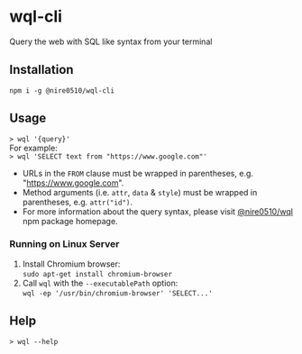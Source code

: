 wql-cli
=======
Query the web with SQL like syntax from your terminal

## Installation

`npm i -g @nire0510/wql-cli`

## Usage

`> wql '{query}'`  
For example:  
`> wql 'SELECT text from "https://www.google.com"'`  
* URLs in the `FROM` clause must be wrapped in parentheses, e.g. "https://www.google.com".
* Method arguments (i.e. `attr`, `data` & `style`) must be wrapped in parentheses, e.g. `attr("id")`.
* For more information about the query syntax, please visit [@nire0510/wql](https://www.npmjs.com/package/@nire0510/wql#syntax) npm package homepage.

### Running on Linux Server
1. Install Chromium browser:  
   `sudo apt-get install chromium-browser`
1. Call `wql` with the `--executablePath` option:  
   `wql -ep '/usr/bin/chromium-browser' 'SELECT...'`

## Help

`> wql --help`
